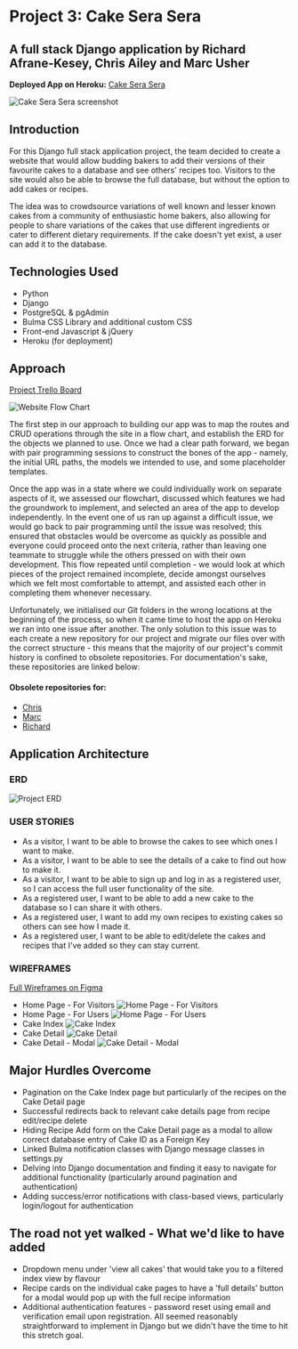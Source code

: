 # Project 3: Cake Sera Sera
## A full stack Django application by Richard Afrane-Kesey, Chris Ailey and Marc Usher

**Deployed App on Heroku:** [Cake Sera Sera](https://cakeprojectapp.herokuapp.com/)

![Cake Sera Sera screenshot](https://imgur.com/4kiZsw3.png)

## Introduction
For this Django full stack application project, the team decided to create a website that would allow budding bakers to add their versions of their favourite cakes to a database and see others' recipes too. Visitors to the site would also be able to browse the full database, but without the option to add cakes or recipes.

The idea was to crowdsource variations of well known and lesser known cakes from a community of enthusiastic home bakers, also allowing for people to share variations of the cakes that use different ingredients or cater to different dietary requirements. If the cake doesn't yet exist, a user can add it to the database.


## Technologies Used
* Python
* Django
* PostgreSQL & pgAdmin
* Bulma CSS Library and additional custom CSS
* Front-end Javascript & jQuery
* Heroku (for deployment)


## Approach
[Project Trello Board](https://trello.com/invite/b/cm2jmZuT/d458fa353c6048c1ef123e2b9457e1d0/ga-project-3)

![Website Flow Chart](https://trello.com/1/cards/62b5e598273de413c9f1ee90/attachments/62b5e5be95c2cb41f3c9c91b/previews/62b5e5c195c2cb41f3c9ca48/download/Cake_Recipe_Site_Flowchart_v01.jpg)

The first step in our approach to building our app was to map the routes and CRUD operations through the site in a flow chart, and establish the ERD for the objects we planned to use. Once we had a clear path forward, we began with pair programming sessions to construct the bones of the app - namely, the initial URL paths, the models we intended to use, and some placeholder templates. 

Once the app was in a state where we could individually work on separate aspects of it, we assessed our flowchart, discussed which features we had the groundwork to implement, and selected an area of the app to develop independently. In the event one of us ran up against a difficult issue, we would go back to pair programming until the issue was resolved; this ensured that obstacles would be overcome as quickly as possible and everyone could proceed onto the next criteria, rather than leaving one teammate to struggle while the others pressed on with their own development. This flow repeated until completion - we would look at which pieces of the project remained incomplete, decide amongst ourselves which we felt most comfortable to attempt, and assisted each other in completing them whenever necessary.

Unfortunately, we initialised our Git folders in the wrong locations at the beginning of the process, so when it came time to host the app on Heroku we ran into one issue after another. The only solution to this issue was to each create a new repository for our project and migrate our files over with the correct structure - this means that the majority of our project's commit history is confined to obsolete repositories. For documentation's sake, these repositories are linked below:

#### Obsolete repositories for:
* [Chris](https://git.generalassemb.ly/cailey90/Project-3-Cake-Recipe-Site)
* [Marc](https://git.generalassemb.ly/marc/Project-3-Cake-Recipe-Site)
* [Richard](https://git.generalassemb.ly/rakitent/Project-3-Cake-Recipe-Site)

## Application Architecture
### ERD
![Project ERD](https://trello.com/1/cards/62b5e53532359505ca19185d/attachments/62b5e58d6e82706751d1e593/previews/62b5e58d6e82706751d1e5da/download/Cake_Project_ERD.jpg)

### USER STORIES
* As a visitor, I want to be able to browse the cakes to see which ones I want to make.
* As a visitor, I want to be able to see the details of a cake to find out how to make it.
* As a visitor, I want to be able to sign up and log in as a registered user, so I can access the full user functionality of the site.
* As a registered user, I want to be able to add a new cake to the database so I can share it with others.
* As a registered user, I want to add my own recipes to existing cakes so others can see how I made it.
* As a registered user, I want to be able to edit/delete the cakes and recipes that I've added so they can stay current.

### WIREFRAMES
[Full Wireframes on Figma](https://www.figma.com/file/TZoFGaVXjTqfhnrhjKanf3/Project-3---Have-your-cake-and-eat-it?node-id=0%3A1)
* Home Page - For Visitors
![Home Page - For Visitors](https://trello.com/1/cards/62bda022f57beb1bff75fca8/attachments/62bda06657db3e2b8341324e/previews/62bda06657db3e2b83413290/download/image.png)
* Home Page - For Users
![Home Page - For Users](https://trello.com/1/cards/62bda022f57beb1bff75fca8/attachments/62bda03e59802f1b550a3d44/previews/62bda03f59802f1b550a3d8b/download/image.png)
* Cake Index
![Cake Index](https://trello.com/1/cards/62bda022f57beb1bff75fca8/attachments/62bda08682bd755b6b00051a/previews/62bda08682bd755b6b000531/download/image.png)
* Cake Detail
![Cake Detail](https://trello.com/1/cards/62bda022f57beb1bff75fca8/attachments/62bda0adb4dca44688de4856/previews/62bda0aeb4dca44688de489e/download/image.png)
* Cake Detail - Modal
![Cake Detail - Modal](https://trello.com/1/cards/62bda022f57beb1bff75fca8/attachments/62bda0d892f37e1cb1d4a79b/previews/62bda0d992f37e1cb1d4a80f/download/image.png)

## Major Hurdles Overcome
* Pagination on the Cake Index page but particularly of the recipes on the Cake Detail page
* Successful redirects back to relevant cake details page from recipe edit/recipe delete
* Hiding Recipe Add form on the Cake Detail page as a modal to allow correct database entry of Cake ID as a Foreign Key
* Linked Bulma notification classes with Django message classes in settings.py
* Delving into Django documentation and finding it easy to navigate for additional functionality (particularly around pagination and authentication)
* Adding success/error notifications with class-based views, particularly login/logout for authentication

## The road not yet walked - What we'd like to have added
* Dropdown menu under 'view all cakes' that would take you to a filtered index view by flavour
* Recipe cards on the individual cake pages to have a 'full details' button for a modal would pop up with the full recipe information
* Additional authentication features - password reset using email and verification email upon registration. All seemed reasonably straightforward to implement in Django but we didn't have the time to hit this stretch goal.